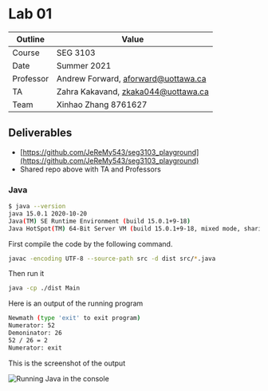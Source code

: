 # Lab 01

| Outline | Value |
| --- | --- |
| Course | SEG 3103 |
| Date | Summer 2021 |
| Professor | Andrew Forward, aforward@uottawa.ca |
| TA | Zahra Kakavand, zkaka044@uottawa.ca |
| Team | Xinhao Zhang 8761627 |

## Deliverables

* [https://github.com/JeReMy543/seg3103_playground](https://github.com/JeReMy543/seg3103_playground)
* Shared repo above with TA and Professors

### Java


```bash
$ java --version
java 15.0.1 2020-10-20
Java(TM) SE Runtime Environment (build 15.0.1+9-18)
Java HotSpot(TM) 64-Bit Server VM (build 15.0.1+9-18, mixed mode, sharing)
```

First compile the code by the following command.

```bash
javac -encoding UTF-8 --source-path src -d dist src/*.java
```

Then run it

```bash
java -cp ./dist Main
```

Here is an output of the running program

```bash
Newmath (type 'exit' to exit program)
Numerator: 52
Demoninator: 26
52 / 26 = 2
Numerator: exit
```
This is the screenshot of the output

![Running Java in the console](https://github.com/JeReMy543/seg3103_playground/tree/main/assets)
